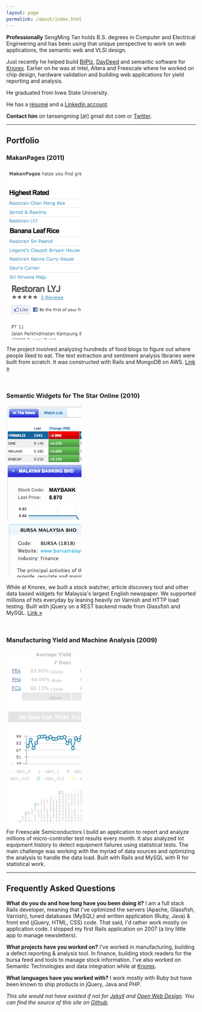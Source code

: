```yaml
---
layout: page
permalink: /about/index.html
---
```

**Professionally**
SengMing Tan holds B.S. degrees in Computer and Electrical Engineering and has been using that unique perspective to work on web applications, the semantic web and VLSI design.

Just recently he helped build [BilPlz](http://bilplz.com/), [DayDeed](http://daydeed.com) and semantic software for [Knorex]. Earlier on he was at Intel, Altera and Freescale where he worked on chip design, hardware validation and building web applications for yield reporting and analysis.

He graduated from Iowa State University.

He has a [r&eacute;sum&eacute;][resume] and a [Linkedin account][linkedin].

**Contact him**
on tansengming \[at\] gmail dot com or [Twitter][twitter].

---

## Portfolio

<h3>MakanPages (2011)</h3>
<div class='photos lightbox'>
  <div class="first_photo photo">
    <a href="/images/makanpages-index.png" title="Landing page for MakanPages.com">
      <img src="/images/makanpages-index-thumb.png" alt="makan pages index" style='width: 200px; height: 150px' />
    </a>
  </div>
  <div class="photo">
    <a href="/images/makanpages-food.png" title="Food Index for MakanPages.com">
      <img src="/images/makanpages-food-thumb.png" alt="makan pages index" style='width: 200px; height: 150px' />
    </a>
  </div>
  <div class="photo">
    <a href="/images/makanpages-place.png" title="Eating Place Details on MakanPages.com">
      <img src="/images/makanpages-place-thumb.png" alt="makan pages index" style='width: 200px; height: 150px' />
    </a>
  </div>
</div>
<div class='clear'>
</div>

The project involved analyzing hundreds of food blogs to figure out where people liked to eat. The text extraction and sentiment analysis libraries were built from scratch. It was constructed with Rails and MongoDB on AWS.
[Link &raquo;](http://makanpages.com/)

<br />

<h3>Semantic Widgets for The Star Online (2010)</h3>
<div class='photos lightbox'>
  <div class="first_photo photo">
    <a href="/images/bizstar-main.png" title="The Star Business Main Page">
      <img src="/images/bizstar-main-thumb.png" alt="makan pages index" style='width: 200px; height: 150px' />
    </a>
  </div>
  <div class="photo">
    <a href="/images/bizstar-article.png" title="The Star Business Article page">
      <img src="/images/bizstar-article-thumb.png" alt="makan pages index" style='width: 200px; height: 150px' />
    </a>
  </div>
  <div class="photo">
    <a href="/images/bizstar-marketwatch.png" title="The Star Business Marketwatch page">
      <img src="/images/bizstar-marketwatch-thumb.png" alt="makan pages index" style='width: 200px; height: 150px' />
    </a>
  </div>
</div>
<div class='clear'>
</div>

While at Knorex, we built a stock watcher, article discovery tool and other data based widgets for Malaysia's largest English newspaper. We supported millions of hits everyday by leaning heavily on Varnish and HTTP load testing. Built with jQuery on a REST backend made from Glassfish and MySQL.
[Link &raquo;](http://biz.thestar.com.my/)

<br />

<h3>Manufacturing Yield and Machine Analysis (2009)</h3>

<div class='photos lightbox'>
  <div class="first_photo photo">
    <a href="/images/versailles-summary.png" title="Yield summary for different products">
      <img src="/images/versailles-summary-thumb.png" alt="makan pages index" style='width: 200px; height: 150px' />
    </a>
  </div>
  <div class="photo">
    <a href="/images/versailles-overview.png" title="Yield Overview sorted by time and lots">
      <img src="/images/versailles-overview-thumb.png" alt="makan pages index" style='width: 200px; height: 150px' />
    </a>
  </div>
  <div class="photo">
    <a href="/images/versailles-wafer.png" title="Yield summary lumped as wafers">
      <img src="/images/versailles-wafer-thumb.png" alt="makan pages index" style='width: 200px; height: 150px' />
    </a>
  </div>
</div>
<div class='clear'>
</div>

For Freescale Semiconductors I build an application to report and analyze millions of micro-controller test results every month. It also analyzed lot equipment history to detect equipment failures using statistical tests. The main challenge was working with the myriad of data sources and optimizing the analysis to handle the data load. Built with Rails and MySQL with R for statistical work.

---

## Frequently Asked Questions

**What do you do and how long have you been doing it?**
I am a full stack Rails developer, meaning that I've optimized the servers (Apache, Glassfish, Varnish), tuned databases (MySQL) and written application (Ruby, Java) & front end (jQuery, HTML, CSS) code. That said, I'd rather work mostly on application code. I shipped my first Rails application on 2007 (a tiny little app to manage newsletters).

**What projects have you worked on?**
I've worked in manufacturing, building a defect reporting & analysis tool. In finance, building stock readers for the bursa feed and tools to manage stock information. I've also worked on Semantic Technologies and data integration while at [Knorex][knorex].

**What languages have you worked with?**
I work mostly with Ruby but have been known to ship products in jQuery, Java and PHP.

_This site would not have existed if not for [Jekyll][jekyll] and [Open Web Design][owd]. You can find the source of this site on [Github][source]._

[twitter]: http://twitter.com/sengming
[jekyll]: http://wiki.github.com/mojombo/jekyll/
[owd]: http://www.openwebdesign.org
[source]: http://github.com/tansengming/tansengming.github.com
[resume]: /resume/
[linkedin]: http://my.linkedin.com/in/tansengming
[knorex]: http://knorex.com